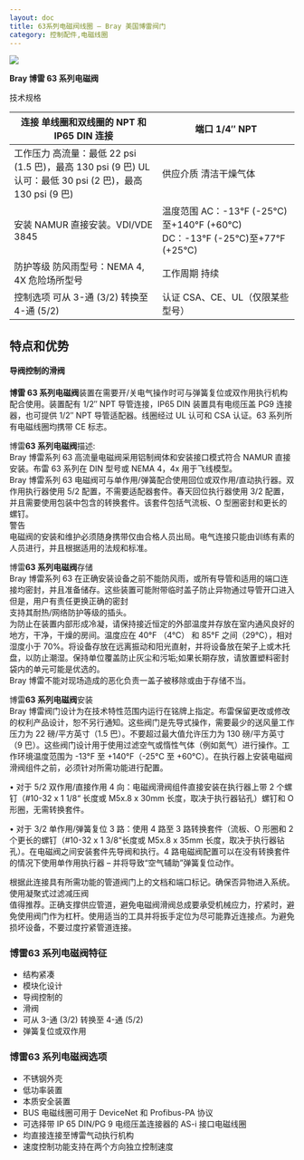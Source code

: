 ```yaml
---
layout: doc
title: 63系列电磁阀线圈 – Bray 美国博雷阀门
category: 控制配件,电磁线圈
---
```


![](/2022/10/download-14.png)

**Bray 博雷 63 系列电磁阀**

技术规格

| 连接 单线圈和双线圈的 NPT 和 IP65 DIN 连接                                                                  | 端口 1/4″ NPT                                                               |
| ----------------------------------------------------------------------------------------------------------- | --------------------------------------------------------------------------- |
| 工作压力 高流量：最低 22 psi (1.5 巴)，最高 130 psi (9 巴) UL 认可：最低 30 psi (2 巴)，最高 130 psi (9 巴) | 供应介质 清洁干燥气体                                                       |
| 安装 NAMUR 直接安装。VDI/VDE 3845                                                                           | 温度范围 AC：-13°F (-25°C)至+140°F (+60°C) DC：-13°F (-25°C)至+77°F (+25°C) |
| 防护等级 防风雨型号：NEMA 4, 4X 危险场所型号                                                                | 工作周期 持续                                                               |
| 控制选项 可从 3-通 (3/2) 转换至 4-通 (5/2)                                                                  | 认证 CSA、CE、UL（仅限某些型号）                                            |

## 特点和优势

#### 导阀控制的滑阀

**博雷 63 系列电磁阀**装置在需要开/关电气操作时可与弹簧复位或双作用执行机构配合使用。装置配有 1/2″ NPT 导管连接，IP65 DIN 装置具有电缆压盖 PG9 连接器，也可提供 1/2″ NPT 导管适配器。线圈经过 UL 认可和 CSA 认证。63 系列所有电磁线圈均携带 CE 标志。

博雷**63 系列电磁阀**描述:  
Bray 博雷系列 63 高流量电磁阀采用铝制阀体和安装接口模式符合 NAMUR 直接安装。布雷 63 系列在 DIN 型号或 NEMA 4，4x 用于飞线模型。  
Bray 博雷系列 63 电磁阀可与单作用/弹簧配合使用回位或双作用/直动执行器。双作用执行器使用 5/2 配置，不需要适配器套件。春天回位执行器使用 3/2 配置，并且需要使用包装中包含的转换套件。该套件包括气流板、O 型圈密封和更长的螺钉。  
警告  
电磁阀的安装和维护必须随身携带仅由合格人员出局。电气连接只能由训练有素的人员进行，并且根据适用的法规和标准。

博雷**63 系列电磁阀**存储  
Bray 博雷系列 63 在正确安装设备之前不能防风雨，或所有导管和适用的端口连接均密封，并且准备储存。这些装置可能附带临时盖子防止异物通过导管开口进入但是，用户有责任更换正确的密封  
支持其耐热/网络防护等级的插头。  
为防止在装置内部形成冷凝，请保持接近恒定的外部温度并存放在室内通风良好的地方，干净，干燥的房间。温度应在 40°F （4°C） 和 85°F 之间（29°C），相对湿度小于 70%。将设备存放在远离振动和阳光直射，并将设备放在架子上或木托盘，以防止潮湿。保持单位覆盖防止灰尘和污垢;如果长期存放，请放置塑料密封袋内的单元可能是优选的。  
Bray 博雷不能对现场造成的恶化负责一盖子被移除或由于存储不当。

博雷**63 系列电磁阀**安装  
Bray 博雷阀门设计为在技术特性范围内运行在铭牌上指定。布雷保留更改或修改的权利产品设计，恕不另行通知。这些阀门是先导式操作，需要最少的送风量工作压力为 22 磅/平方英寸（1.5 巴）。不要超过最大值允许压力为 130 磅/平方英寸（9 巴）。这些阀门设计用于使用过滤空气或惰性气体（例如氮气）进行操作。工作环境温度范围为 -13°F 至 +140°F（-25°C 至 +60°C）。在执行器上安装电磁阀滑阀组件之前，必须针对所需功能进行配置。

• 对于 5/2 双作用/直接作用 4 向：电磁阀滑阀组件直接安装在执行器上带 2 个螺钉（#10-32 x 1 1/8“ 长度或 M5x.8 x 30mm 长度，取决于执行器钻孔）螺钉和 O 形圈，无需转换套件。

• 对于 3/2 单作用/弹簧复位 3 路：使用 4 路至 3 路转换套件（流板、O 形圈和 2 个更长的螺钉（#10-32 x 1 3/8“长度或 M5x.8 x 35mm 长度，取决于执行器钻孔）。在电磁阀之间安装套件先导阀和执行。4 路电磁阀配置可以在没有转换套件的情况下使用单作用执行器 – 并将导致“空气辅助”弹簧复位动作。

根据此连接具有所需功能的管道阀门上的文档和端口标记。确保否异物进入系统。使用凝聚式过滤减压阀  
值得推荐。正确支撑供应管道，避免电磁阀滑阀总成要承受机械应力，拧紧时，避免使用阀门作为杠杆。使用适当的工具并将扳手定位为尽可能靠近连接点。为避免损坏设备，不要过度拧紧管道连接。

### 博雷**63 系列电磁阀**特征

- 结构紧凑
- 模块化设计
- 导阀控制的
- 滑阀
- 可从 3-通 (3/2) 转换至 4-通 (5/2)
- 弹簧复位或双作用

### 博雷**63 系列电磁阀**选项

- 不锈钢外壳
- 低功率装置
- 本质安全装置
- BUS 电磁线圈可用于 DeviceNet 和 Profibus-PA 协议
- 可选择带 IP 65 DIN/PG 9 电缆压盖连接器的 AS-i 接口电磁线圈
- 均直接连接至博雷气动执行机构
- 速度控制功能支持在两个方向独立控制速度
